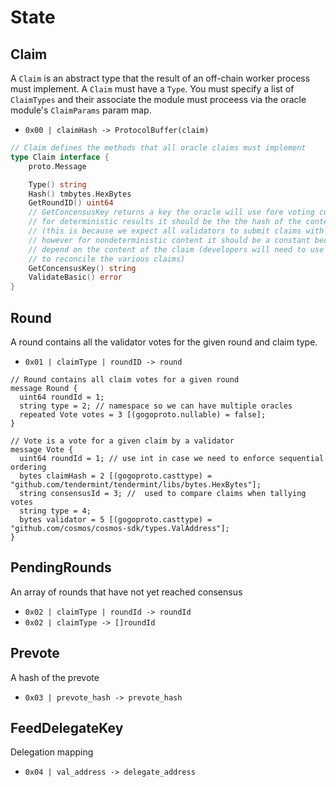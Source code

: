 <!--
order: 2
-->

# State

## Claim

A `Claim` is an abstract type that the result of an off-chain worker process must implement. A `Claim` must have a `Type`. You must specify a list of `ClaimTypes` and their associate the module must proceess via the oracle module's `ClaimParams` param map.

- `0x00 | claimHash -> ProtocolBuffer(claim)`

```go
// Claim defines the methods that all oracle claims must implement
type Claim interface {
	proto.Message

	Type() string
	Hash() tmbytes.HexBytes
	GetRoundID() uint64
	// GetConcensusKey returns a key the oracle will use fore voting consensus
	// for deterministic results it should be the the hash of the content
	// (this is because we expect all validators to submit claims with the same exact content)
	// however for nondeterministic content it should be a constant because voting doesn't
	// depend on the content of the claim (developers will need to use the results of the voting
	// to reconcile the various claims)
	GetConcensusKey() string
	ValidateBasic() error
}
```

## Round

A round contains all the validator votes for the given round and claim type.

- `0x01 | claimType | roundID -> round`

```
// Round contains all claim votes for a given round
message Round {
  uint64 roundId = 1;
  string type = 2; // namespace so we can have multiple oracles
  repeated Vote votes = 3 [(gogoproto.nullable) = false];
}

// Vote is a vote for a given claim by a validator
message Vote {
  uint64 roundId = 1; // use int in case we need to enforce sequential ordering
  bytes claimHash = 2 [(gogoproto.casttype) = "github.com/tendermint/tendermint/libs/bytes.HexBytes"];
  string consensusId = 3; //  used to compare claims when tallying votes
  string type = 4;
  bytes validator = 5 [(gogoproto.casttype) = "github.com/cosmos/cosmos-sdk/types.ValAddress"];
}
```

## PendingRounds

An array of rounds that have not yet reached consensus

- `0x02 | claimType | roundId -> roundId`
- `0x02 | claimType -> []roundId`

## Prevote

A hash of the prevote

- `0x03 | prevote_hash -> prevote_hash`

## FeedDelegateKey

Delegation mapping

- `0x04 | val_address -> delegate_address`
